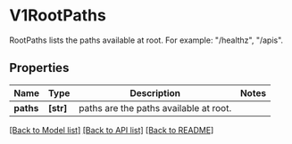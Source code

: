 # V1RootPaths

RootPaths lists the paths available at root. For example: \"/healthz\", \"/apis\".

## Properties
Name | Type | Description | Notes
------------ | ------------- | ------------- | -------------
**paths** | **[str]** | paths are the paths available at root. | 

[[Back to Model list]](../README.md#documentation-for-models) [[Back to API list]](../README.md#documentation-for-api-endpoints) [[Back to README]](../README.md)



